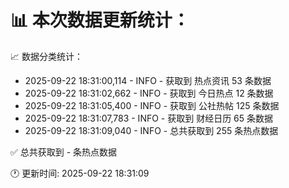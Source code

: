 📊 本次数据更新统计：
==========================

📈 数据分类统计：
- 2025-09-22 18:31:00,114 - INFO - 获取到 热点资讯 53 条数据
- 2025-09-22 18:31:02,662 - INFO - 获取到 今日热点 12 条数据
- 2025-09-22 18:31:05,400 - INFO - 获取到 公社热帖 125 条数据
- 2025-09-22 18:31:07,783 - INFO - 获取到 财经日历 65 条数据
- 2025-09-22 18:31:09,040 - INFO - 总共获取到 255 条热点数据

✅ 总共获取到 - 条热点数据

🕐 更新时间: 2025-09-22 18:31:09
